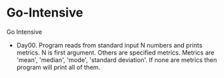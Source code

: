 # Go-Intensive
Go Intensive

* Day00. Program reads from standard input N numbers and prints metrics. N is first argument. Others are specified metrics. Metrics are 'mean', 'median', 'mode', 'standard deviation'. If none are metrics then program will print all of them.
